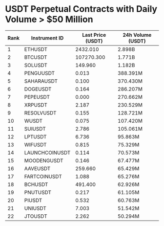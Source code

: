 # USDT Perpetual Contracts with Daily Volume > $50 Million

| Rank | Instrument ID | Last Price (USDT) | 24h Volume (USDT) |
|------|---------------|-------------------|-------------------|
| 1 | ETHUSDT | 2432.010 | 2.898B |
| 2 | BTCUSDT | 107270.300 | 1.771B |
| 3 | SOLUSDT | 149.960 | 1.182B |
| 4 | PENGUUSDT | 0.013 | 388.391M |
| 5 | SAHARAUSDT | 0.100 | 370.430M |
| 6 | DOGEUSDT | 0.164 | 286.207M |
| 7 | PEPEUSDT | 0.000 | 270.662M |
| 8 | XRPUSDT | 2.187 | 230.529M |
| 9 | RESOLVUSDT | 0.155 | 128.721M |
| 10 | WUSDT | 0.075 | 107.420M |
| 11 | SUIUSDT | 2.786 | 105.061M |
| 12 | LPTUSDT | 6.736 | 95.863M |
| 13 | WIFUSDT | 0.815 | 75.329M |
| 14 | LAUNCHCOINUSDT | 0.114 | 70.573M |
| 15 | MOODENGUSDT | 0.146 | 67.477M |
| 16 | AAVEUSDT | 259.660 | 65.429M |
| 17 | FARTCOINUSDT | 1.088 | 65.276M |
| 18 | BCHUSDT | 491.400 | 62.926M |
| 19 | PNUTUSDT | 0.217 | 61.105M |
| 20 | PIUSDT | 0.532 | 60.763M |
| 21 | UNIUSDT | 7.003 | 51.542M |
| 22 | JTOUSDT | 2.262 | 50.294M |
